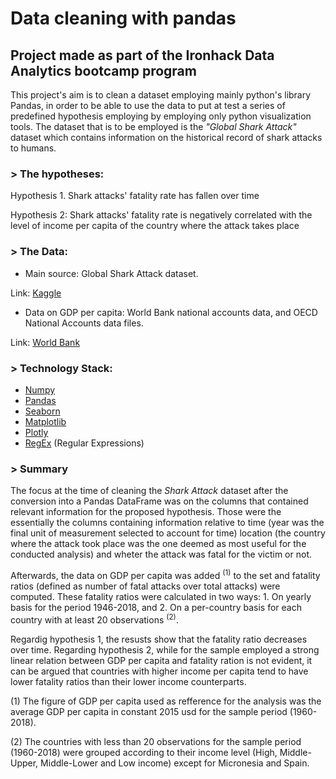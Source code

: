 # Data cleaning with pandas
## Project made as part of the Ironhack Data Analytics bootcamp program

This project's aim is to clean a dataset employing mainly python's library Pandas, in order to be able to use the data to put at test a series of predefined hypothesis employing by employing only python visualization tools. The dataset that is to be employed is the *"Global Shark Attack"* dataset which contains information on the historical record of shark attacks to humans.

### > The hypotheses:

Hypothesis 1. Shark attacks' fatality rate has fallen over time

Hypothesis 2: Shark attacks' fatality rate is negatively correlated with the level of income per capita of the country where the attack takes place

### > The Data:

- Main source: Global Shark Attack dataset.

Link: [Kaggle](https://www.kaggle.com/teajay/global-shark-attacks)

- Data on GDP per capita: World Bank national accounts data, and OECD National Accounts data files.

Link: [World Bank](https://data.worldbank.org/indicator/NY.GDP.PCAP.KD)

### > Technology Stack:

- [Numpy](https://numpy.org/)
- [Pandas](https://pandas.pydata.org/)
- [Seaborn](https://seaborn.pydata.org/)
- [Matplotlib](https://matplotlib.org/)
- [Plotly](https://plotly.com/)
- [RegEx](https://docs.python.org/3/library/re.html) (Regular Expressions)

### > Summary

The focus at the time of cleaning the *Shark Attack* dataset after the conversion into a Pandas DataFrame was on the columns that contained relevant information for the proposed hypothesis. Those were the essentially the columns containing information relative to time (year was the final unit of measurement selected to account for time) location (the country where the attack took place was the one deemed as most useful for the conducted analysis) and wheter the attack was fatal for the victim or not. 

Afterwards, the data on GDP per capita was added <sup>(1)</sup> to the set  and fatality ratios (defined as number of fatal attacks over total attacks) were computed. These fatality ratios were calculated in two ways: 1. On  yearly basis for the period 1946-2018, and 2. On a per-country basis for each country with at least 20 observations <sup>(2)</sup>.

Regardig hypothesis 1, the resusts show that the fatality ratio decreases over time. Regarding hypothesis 2, while for the sample employed a strong linear relation between GDP per capita and fatality ration is not evident, it can be argued that countries with higher income per capita tend to have lower fatality ratios than their lower income counterparts.


(1) The figure of GDP per capita used as refference for the analysis was the average GDP per capita in constant 2015 usd for the sample period (1960-2018).

(2) The countries with less than 20 observations for the sample period (1960-2018) were grouped according to their income level (High, Middle-Upper, Middle-Lower and Low income) except for Micronesia and Spain.